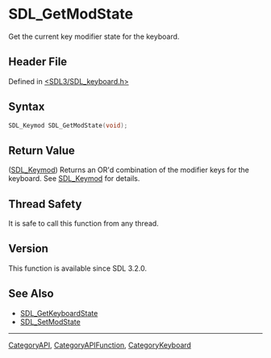# SDL_GetModState

Get the current key modifier state for the keyboard.

## Header File

Defined in [<SDL3/SDL_keyboard.h>](https://github.com/libsdl-org/SDL/blob/main/include/SDL3/SDL_keyboard.h)

## Syntax

```c
SDL_Keymod SDL_GetModState(void);
```

## Return Value

([SDL_Keymod](SDL_Keymod)) Returns an OR'd combination of the modifier keys
for the keyboard. See [SDL_Keymod](SDL_Keymod) for details.

## Thread Safety

It is safe to call this function from any thread.

## Version

This function is available since SDL 3.2.0.

## See Also

- [SDL_GetKeyboardState](SDL_GetKeyboardState)
- [SDL_SetModState](SDL_SetModState)






----
[CategoryAPI](CategoryAPI), [CategoryAPIFunction](CategoryAPIFunction), [CategoryKeyboard](CategoryKeyboard)

